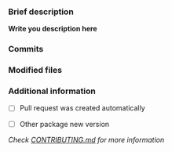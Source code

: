 ### Brief description


**Write you description here**


### Commits
<!-- Diff commits -->


### Modified files
<!-- Diff files -->


### Additional information
* [ ] Pull request was created automatically
* [ ] Other package new version


*Check [CONTRIBUTING.md](../blob/master/.github/CONTRIBUTING.md) for more information*
